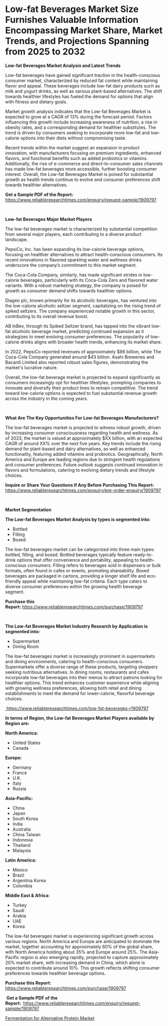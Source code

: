 <p><h1>Low-fat Beverages Market Size Furnishes Valuable Information Encompassing Market Share, Market Trends, and Projections Spanning from 2025 to 2032</h1></p><p><strong>Low-fat Beverages Market Analysis and Latest Trends</strong></p>
<p><p>Low-fat beverages have gained significant traction in the health-conscious consumer market, characterized by reduced fat content while maintaining flavor and appeal. These beverages include low-fat dairy products such as milk and yogurt drinks, as well as various plant-based alternatives. The shift towards healthier lifestyles has fueled the demand for options that align with fitness and dietary goals.</p><p>Market growth analysis indicates that the Low-fat Beverages Market is expected to grow at a CAGR of 13% during the forecast period. Factors influencing this growth include increasing awareness of nutrition, a rise in obesity rates, and a corresponding demand for healthier substitutes. The trend is driven by consumers seeking to incorporate more low-fat and low-calorie options into their diets without compromising taste.</p><p>Recent trends within the market suggest an expansion in product innovation, with manufacturers focusing on premium ingredients, enhanced flavors, and functional benefits such as added probiotics or vitamins. Additionally, the rise of e-commerce and direct-to-consumer sales channels has made low-fat beverages more accessible, further boosting consumer interest. Overall, the Low-fat Beverages Market is poised for substantial growth as health trends continue to evolve and consumer preferences shift towards healthier alternatives.</p></p>
<p><strong>Get a Sample PDF of the Report:&nbsp;</strong> <a href="https://www.reliableresearchtimes.com/enquiry/request-sample/1909797?utm_campaign=2252&utm_medium=2&utm_source=Github&utm_content=ia&utm_term=07042025&utm_id=low-fat-beverages">https://www.reliableresearchtimes.com/enquiry/request-sample/1909797</a></p>
<p>&nbsp;</p>
<p><strong>Low-fat Beverages Major Market Players</strong></p>
<p><p>The low-fat beverages market is characterized by substantial competition from several major players, each contributing to a diverse product landscape. </p><p>PepsiCo, Inc. has been expanding its low-calorie beverage options, focusing on healthier alternatives to attract health-conscious consumers. Its recent innovations in flavored sparkling water and wellness drinks underscore the company’s commitment to this market segment.</p><p>The Coca-Cola Company, similarly, has made significant strides in low-calorie beverages, particularly with its Coca-Cola Zero and flavored water variants. With a robust marketing strategy, the company is poised for growth as consumer demand shifts towards healthier options. </p><p>Diageo plc, known primarily for its alcoholic beverages, has ventured into the low-calorie alcoholic seltzer segment, capitalizing on the rising trend of spiked seltzers. The company experienced notable growth in this sector, contributing to its overall revenue boost.</p><p>AB InBev, through its Spiked Seltzer brand, has tapped into the vibrant low-fat alcoholic beverage market, predicting continued expansion as it strategizes to meet evolving consumer preferences. The popularity of low-calorie drinks aligns with broader health trends, enhancing its market share.</p><p>In 2022, PepsiCo reported revenues of approximately $86 billion, while The Coca-Cola Company generated around $43 billion. Asahi Breweries and Bacardi Limited also reported robust sales figures, demonstrating the market's lucrative nature.</p><p>Overall, the low-fat beverage market is projected to expand significantly as consumers increasingly opt for healthier lifestyles, prompting companies to innovate and diversify their product lines to remain competitive. The trend toward low-calorie options is expected to fuel substantial revenue growth across the industry in the coming years.</p></p>
<p>&nbsp;</p>
<p><strong>What Are The Key Opportunities For Low-fat Beverages Manufacturers?</strong></p>
<p><p>The low-fat beverages market is projected to witness robust growth, driven by increasing consumer consciousness regarding health and wellness. As of 2023, the market is valued at approximately $XX billion, with an expected CAGR of around XX% over the next five years. Key trends include the rising demand for plant-based and dairy alternatives, as well as enhanced functionality, featuring added vitamins and probiotics. Geographically, North America and Europe are leading regions due to stringent health regulations and consumer preferences. Future outlook suggests continued innovation in flavors and formulations, catering to evolving dietary trends and lifestyle choices.</p></p>
<p><strong>Inquire or Share Your Questions If Any Before Purchasing This Report:</strong> <a href="https://www.reliableresearchtimes.com/enquiry/pre-order-enquiry/1909797?utm_campaign=2252&utm_medium=2&utm_source=Github&utm_content=ia&utm_term=07042025&utm_id=low-fat-beverages">https://www.reliableresearchtimes.com/enquiry/pre-order-enquiry/1909797</a></p>
<p>&nbsp;</p>
<p><strong>Market Segmentation</strong></p>
<p><strong>The Low-fat Beverages Market Analysis by types is segmented into:</strong></p>
<p><ul><li>Bottled</li><li>Filling</li><li>Boxed</li></ul></p>
<p><p>The low-fat beverages market can be categorized into three main types: bottled, filling, and boxed. Bottled beverages typically feature ready-to-drink options that offer convenience and portability, appealing to health-conscious consumers. Filling refers to beverages sold in dispensers or bulk formats, often found in cafes or events, promoting shareability. Boxed beverages are packaged in cartons, providing a longer shelf life and eco-friendly appeal while maintaining low-fat criteria. Each type caters to diverse consumer preferences within the growing health beverage segment.</p></p>
<p><strong>Purchase this Report:&nbsp;</strong><a href="https://www.reliableresearchtimes.com/purchase/1909797?utm_campaign=2252&utm_medium=2&utm_source=Github&utm_content=ia&utm_term=07042025&utm_id=low-fat-beverages">https://www.reliableresearchtimes.com/purchase/1909797</a></p>
<p>&nbsp;</p>
<p><strong>The Low-fat Beverages Market Industry Research by Application is segmented into:</strong></p>
<p><ul><li>Supermarket</li><li>Dining Room</li></ul></p>
<p><p>The low-fat beverages market is increasingly prominent in supermarkets and dining environments, catering to health-conscious consumers. Supermarkets offer a diverse range of these products, targeting shoppers seeking nutritious alternatives. In dining rooms, restaurants and cafes incorporate low-fat beverages into their menus to attract patrons looking for healthier options. This trend enhances customer experience while aligning with growing wellness preferences, allowing both retail and dining establishments to meet the demand for lower-calorie, flavorful beverage choices.</p></p>
<p><a href="https://www.reliableresearchtimes.com/low-fat-beverages-r1909797?utm_campaign=2252&utm_medium=2&utm_source=Github&utm_content=ia&utm_term=07042025&utm_id=low-fat-beverages">&nbsp;https://www.reliableresearchtimes.com/low-fat-beverages-r1909797</a></p>
<p><strong>In terms of Region, the Low-fat Beverages Market Players available by Region are:</strong></p>
<p>
    <p> <strong> North America: </strong>
        <ul>
            <li>United States</li>
            <li>Canada</li>
        </ul>
        </p> 
    <p> <strong> Europe: </strong>
        <ul>
            <li>Germany</li>
            <li>France</li>
            <li>U.K.</li>
            <li>Italy</li>
            <li>Russia</li>
        </ul>
        </p> 
    <p> <strong> Asia-Pacific: </strong>
        <ul>
            <li>China</li>
            <li>Japan</li>
            <li>South Korea</li>
            <li>India</li>
            <li>Australia</li>
            <li>China Taiwan</li>
            <li>Indonesia</li>
            <li>Thailand</li>
            <li>Malaysia</li>
        </ul>
        </p> 
    <p> <strong> Latin America: </strong>
        <ul>
            <li>Mexico</li>
            <li>Brazil</li>
            <li>Argentina Korea</li>
            <li>Colombia</li>
        </ul>
        </p> 
    <p> <strong> Middle East & Africa: </strong>
        <ul>
            <li>Turkey</li>
            <li>Saudi</li>
            <li>Arabia</li>
            <li>UAE</li>
            <li>Korea</li>
        </ul>
    </p>
    </p>
<p><p>The low-fat beverages market is experiencing significant growth across various regions. North America and Europe are anticipated to dominate the market, together accounting for approximately 60% of the global share, with North America holding about 35% and Europe around 25%. The Asia-Pacific region is also emerging rapidly, projected to capture approximately 20% market share, with increasing demand in China, which alone is expected to contribute around 10%. This growth reflects shifting consumer preferences towards healthier beverage options.</p></p>
<p><strong>Purchase this Report: </strong><a href="https://www.reliableresearchtimes.com/purchase/1909797?utm_campaign=2252&utm_medium=2&utm_source=Github&utm_content=ia&utm_term=07042025&utm_id=low-fat-beverages">https://www.reliableresearchtimes.com/purchase/1909797</a></p>
<p>&nbsp;<strong>Get a Sample PDF of the Report:&nbsp;&nbsp;</strong><a href="https://www.reliableresearchtimes.com/enquiry/request-sample/1909797?utm_campaign=2252&utm_medium=2&utm_source=Github&utm_content=ia&utm_term=07042025&utm_id=low-fat-beverages">https://www.reliableresearchtimes.com/enquiry/request-sample/1909797</a></p>
<p><strong></strong></p>
<p><p><a href="https://github.com/wwwkeltoum/Market-Research-Report-List-5/blob/main/fermentation-for-alternative-protein-market.md?utm_campaign=2252&utm_medium=2&utm_source=Github&utm_content=ia&utm_term=07042025&utm_id=low-fat-beverages">Fermentation for Alternative Protein Market</a></p></p>